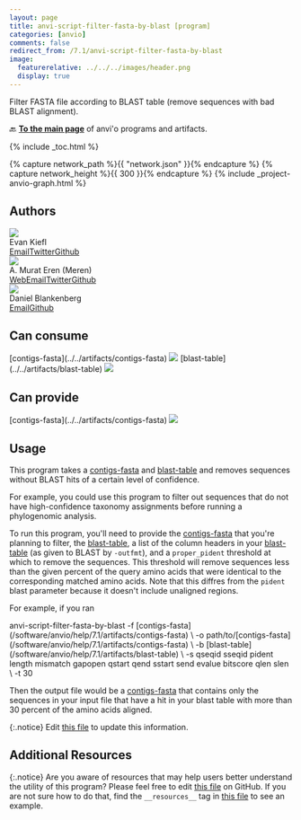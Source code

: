 ```yaml
---
layout: page
title: anvi-script-filter-fasta-by-blast [program]
categories: [anvio]
comments: false
redirect_from: /7.1/anvi-script-filter-fasta-by-blast
image:
  featurerelative: ../../../images/header.png
  display: true
---
```


Filter FASTA file according to BLAST table (remove sequences with bad BLAST alignment).

🔙 **[To the main page](../../)** of anvi'o programs and artifacts.


{% include _toc.html %}
<div id="svg" class="subnetwork"></div>
{% capture network_path %}{{ "network.json" }}{% endcapture %}
{% capture network_height %}{{ 300 }}{% endcapture %}
{% include _project-anvio-graph.html %}


## Authors

<div class="anvio-person"><div class="anvio-person-info"><div class="anvio-person-photo"><img class="anvio-person-photo-img" src="../../images/authors/ekiefl.jpg" /></div><div class="anvio-person-info-box"><span class="anvio-person-name">Evan Kiefl</span><div class="anvio-person-social-box"><a href="mailto:kiefl.evan@gmail.com" class="person-social" target="_blank"><i class="fa fa-fw fa-envelope-square"></i>Email</a><a href="http://twitter.com/evankiefl" class="person-social" target="_blank"><i class="fa fa-fw fa-twitter-square"></i>Twitter</a><a href="http://github.com/ekiefl" class="person-social" target="_blank"><i class="fa fa-fw fa-github"></i>Github</a></div></div></div></div>

<div class="anvio-person"><div class="anvio-person-info"><div class="anvio-person-photo"><img class="anvio-person-photo-img" src="../../images/authors/meren.jpg" /></div><div class="anvio-person-info-box"><span class="anvio-person-name">A. Murat Eren (Meren)</span><div class="anvio-person-social-box"><a href="http://meren.org" class="person-social" target="_blank"><i class="fa fa-fw fa-home"></i>Web</a><a href="mailto:a.murat.eren@gmail.com" class="person-social" target="_blank"><i class="fa fa-fw fa-envelope-square"></i>Email</a><a href="http://twitter.com/merenbey" class="person-social" target="_blank"><i class="fa fa-fw fa-twitter-square"></i>Twitter</a><a href="http://github.com/meren" class="person-social" target="_blank"><i class="fa fa-fw fa-github"></i>Github</a></div></div></div></div>

<div class="anvio-person"><div class="anvio-person-info"><div class="anvio-person-photo"><img class="anvio-person-photo-img" src="../../images/authors/no-avatar.png" /></div><div class="anvio-person-info-box"><span class="anvio-person-name">Daniel Blankenberg</span><div class="anvio-person-social-box"><a href="mailto:blanked2@ccf.org" class="person-social" target="_blank"><i class="fa fa-fw fa-envelope-square"></i>Email</a><a href="http://github.com/blankenberg" class="person-social" target="_blank"><i class="fa fa-fw fa-github"></i>Github</a></div></div></div></div>



## Can consume


<p style="text-align: left" markdown="1"><span class="artifact-r">[contigs-fasta](../../artifacts/contigs-fasta) <img src="../../images/icons/FASTA.png" class="artifact-icon-mini" /></span> <span class="artifact-r">[blast-table](../../artifacts/blast-table) <img src="../../images/icons/TXT.png" class="artifact-icon-mini" /></span></p>


## Can provide


<p style="text-align: left" markdown="1"><span class="artifact-p">[contigs-fasta](../../artifacts/contigs-fasta) <img src="../../images/icons/FASTA.png" class="artifact-icon-mini" /></span></p>


## Usage


This program takes a <span class="artifact-n">[contigs-fasta](/software/anvio/help/7.1/artifacts/contigs-fasta)</span> and <span class="artifact-n">[blast-table](/software/anvio/help/7.1/artifacts/blast-table)</span> and removes sequences without BLAST hits of a certain level of confidence. 

For example, you could use this program to filter out sequences that do not have high-confidence taxonomy assignments before running a phylogenomic analysis. 

To run this program, you'll need to provide the <span class="artifact-n">[contigs-fasta](/software/anvio/help/7.1/artifacts/contigs-fasta)</span> that you're planning to filter, the <span class="artifact-n">[blast-table](/software/anvio/help/7.1/artifacts/blast-table)</span>, a list of the column headers in your <span class="artifact-n">[blast-table](/software/anvio/help/7.1/artifacts/blast-table)</span> (as given to BLAST by `-outfmt`), and a `proper_pident` threshold at which to remove the sequences. This threshold will remove sequences less than the given percent of the query amino acids that were identical to the corresponding matched amino acids. Note that this diffres from the `pident` blast parameter because it doesn't include unaligned regions. 

For example, if you ran 

<div class="codeblock" markdown="1">
anvi&#45;script&#45;filter&#45;fasta&#45;by&#45;blast &#45;f <span class="artifact&#45;n">[contigs&#45;fasta](/software/anvio/help/7.1/artifacts/contigs&#45;fasta)</span> \
                                  &#45;o path/to/<span class="artifact&#45;n">[contigs&#45;fasta](/software/anvio/help/7.1/artifacts/contigs&#45;fasta)</span> \
                                  &#45;b <span class="artifact&#45;n">[blast&#45;table](/software/anvio/help/7.1/artifacts/blast&#45;table)</span> \
                                  &#45;s qseqid sseqid pident length mismatch gapopen qstart qend sstart send evalue bitscore qlen slen \
                                  &#45;t 30
</div>
        
Then the output file would be a <span class="artifact-n">[contigs-fasta](/software/anvio/help/7.1/artifacts/contigs-fasta)</span> that contains only the sequences in your input file that have a hit in your blast table with more than 30 percent of the amino acids aligned. 


{:.notice}
Edit [this file](https://github.com/merenlab/anvio/tree/master/anvio/docs/programs/anvi-script-filter-fasta-by-blast.md) to update this information.


## Additional Resources



{:.notice}
Are you aware of resources that may help users better understand the utility of this program? Please feel free to edit [this file](https://github.com/merenlab/anvio/tree/master/bin/anvi-script-filter-fasta-by-blast) on GitHub. If you are not sure how to do that, find the `__resources__` tag in [this file](https://github.com/merenlab/anvio/blob/master/bin/anvi-interactive) to see an example.
